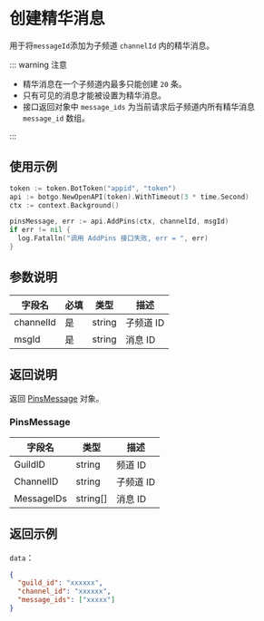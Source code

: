 # 创建精华消息

用于将`messageId`添加为子频道 `channelId` 内的精华消息。

::: warning 注意

- 精华消息在一个子频道内最多只能创建 `20` 条。
- 只有可见的消息才能被设置为精华消息。
- 接口返回对象中 `message_ids` 为当前请求后子频道内所有精华消息 `message_id` 数组。

:::

## 使用示例

```go
token := token.BotToken("appid", "token")
api := botgo.NewOpenAPI(token).WithTimeout(3 * time.Second)
ctx := context.Background()

pinsMessage, err := api.AddPins(ctx, channelId, msgId)
if err != nil {
  log.Fatalln("调用 AddPins 接口失败, err = ", err)
}
```

## 参数说明

| 字段名    | 必填 | 类型   | 描述                             |
| --------- | ---- | ------ | -------------------------------- |
| channelId | 是   | string | 子频道 ID |
| msgId | 是   | string | 消息 ID   |

## 返回说明

返回 [PinsMessage](#PinsMessage) 对象。

### PinsMessage

| 字段名      | 类型     | 描述                               |
| ----------- | -------- | ---------------------------------- |
| GuildID    | string   | 频道 ID      |
| ChannelID  | string   | 子频道 ID  |
| MessageIDs | string[] | 消息 ID |

## 返回示例

`data`：

```json
{
  "guild_id": "xxxxxx",
  "channel_id": "xxxxxx",
  "message_ids": ["xxxxx"]
}
```
